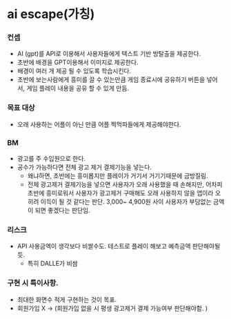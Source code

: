 # ai escape(가칭)

### 컨셉
- AI (gpt)를 API로 이용해서 사용자들에게 텍스트 기반 방탈출을 제공한다.
- 초반에 배경을 GPT이용해서 이미지로 제공한다.
- 배경이 여러 개 제공 될 수 있도록 학습시킨다.
- 초반에 보는사람에게 흥미를 끌 수 있는만큼 게임 종료시에 공유하기 버튼을 넣어서, 게임 플레이 내용을 공유 할 수 있게 만듬.

### 목표 대상
- 오래 사용하는 어플이 아닌 만큼 어플 찍먹파들에게 제공해야한다.


### BM
- 광고를 주 수입원으로 한다.
- 공수가 가능하다면 전체 광고 제거 결제기능을 넣는다.
    - 왜냐하면, 초반에는 흥미롭지만 플레이가 거기서 거기기때문에 금방질림.
    - 전체 광고제거 결제기능을 넣으면 사용자가 오래 사용했을 때 손해지만,
        어차피 초반에 흥미로워서 사용자가 광고제거 구매해도 오래 사용하지 않을 앱이라 오히려 이득이 될 것 같다는 판단. 3,000~ 4,900원 사이 사용자가 부담없는 금액이 되면 좋겠다는 판단임.

### 리스크
- API 사용금액이 생각보다 비쌀수도. 테스트로 플레이 해보고 예측금액 판단해야될듯.
    - 특히 DALLE가 비쌈

### 구현 시 특이사항.
- 최대한 화면수 적게 구현하는 것이 목표.
- 회원가입 X -> (회원가입 없을 시 평생 광고제거 결제 가능여부 판단해야함. )

